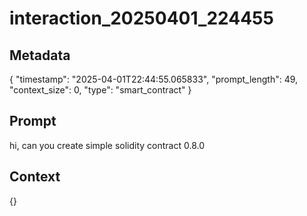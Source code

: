 # interaction_20250401_224455

## Metadata
{
  "timestamp": "2025-04-01T22:44:55.065833",
  "prompt_length": 49,
  "context_size": 0,
  "type": "smart_contract"
}

## Prompt
hi, can you create simple solidity contract 0.8.0

## Context
{}
